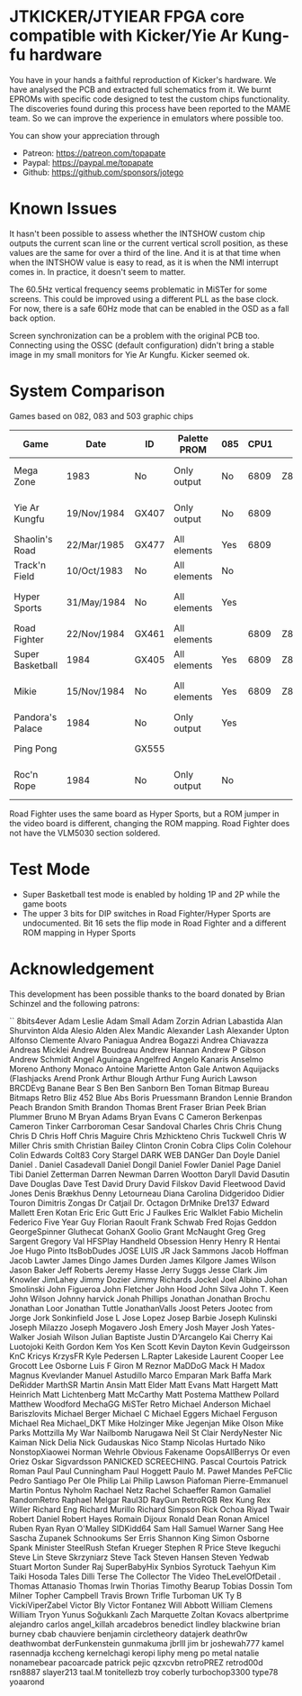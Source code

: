 # JTKICKER/JTYIEAR FPGA core compatible with Kicker/Yie Ar Kung-fu hardware

You have in your hands a faithful reproduction of Kicker's hardware. We have analysed the PCB and extracted full schematics from it. We burnt EPROMs with specific code designed to test the custom chips functionality. The discoveries found during this process have been reported to the MAME team. So we can improve the experience in emulators where possible too.

You can show your appreciation through
* Patreon: https://patreon.com/topapate
* Paypal: https://paypal.me/topapate
* Github: https://github.com/sponsors/jotego

# Known Issues

It hasn't been possible to assess whether the INTSHOW custom chip outputs the current scan line or the current vertical scroll position, as these values are the same for over a third of the line. And it is at that time when when the INTSHOW value is easy to read, as it is when the NMI interrupt comes in. In practice, it doesn't seem to matter.

The 60.5Hz vertical frequency seems problematic in MiSTer for some screens. This could be improved using a different PLL as the base clock. For now, there is a safe 60Hz mode that can be enabled in the OSD as a fall back option.

Screen synchronization can be a problem with the original PCB too. Connecting using the OSSC (default configuration) didn't bring a stable image in my small monitors for Yie Ar Kungfu. Kicker seemed ok.

# System Comparison

Games based on 082, 083 and 503 graphic chips

Game            | Date       | ID  | Palette PROM  | 085 | CPU1 | CPU2     | PSG   | VLM5030  | Sch                         | eBay price    |     YT views      |
----------------|------------|-----|---------------|-----|------|----------|-------|----------|-----------------------------|---------------|-------------------|
Mega Zone       |       1983 | No  |  Only output  | No  | 6809 | Z80+8039 | x1    | No       | Yes, only 083               |25€            |10.614(2016)       |
Yie Ar Kungfu   |19/Nov/1984 |GX407|  Only output  | No  | 6809 |          | 74689 | Yes      | Yes, only 082,083           |15€ cart       |3.6 M (2013) NES   |
Shaolin's Road  |22/Mar/1985 |GX477| All elements  | Yes | 6809 |          | 74689 | No       | Yes                         |97.13€         |27.664(2018)       |
Track'n Field   |10/Oct/1983 | No  | All elements  | No  |      |          |       | Yes      | Partial-Blurred             |7 a 60€ cart   |2.7 M (2015) NES   |
Hyper Sports    |31/May/1984 | No  | All elements  | Yes |      |          |       | Yes      | Same as Road Fighter        |80€            |41.562(2012)       |
Road Fighter    |22/Nov/1984 |GX461| All elements  |     | 6809 | Z80      | 74689 | Yes      | Yes                         |15 a 70€ cart  |4 M (2010) NES     |
Super Basketball|       1984 |GX405| All elements  | Yes | 6809 | Z80      | 74689 | Yes      | Yes,with labels             |159€           |23.494 (2014)      |
Mikie           |15/Nov/1984 | No  | All elements  | Yes | 6809 | Z80      |2x74689| No       | Yes,with labels, small      |11€     cart   |50.381 (2010)      |
Pandora's Palace|       1984 | No  | Only output   | Yes |      |          |       | No       | Yes,with labels             |      €        |14.167 (2010)      |
Ping Pong       |            |GX555|               |     |      |          |       |          | No                          |60€            |8.530 (2012) NES   |
Roc'n Rope      |       1984 | No  | Only output   | No  |      |          | 8910  | No       | Yes, only 082,083           |350€PCB 50€cart|43.873 (2011)      |

Road Fighter uses the same board as Hyper Sports, but a ROM jumper in the video board is different, changing the ROM mapping. Road Fighter does not have the VLM5030 section soldered.

# Test Mode

* Super Basketball test mode is enabled by holding 1P and 2P while the game boots
* The upper 3 bits for DIP switches in Road Fighter/Hyper Sports are undocumented. Bit 16 sets the flip mode in Road Fighter and a different ROM mapping in Hyper Sports

# Acknowledgement

This development has been possible thanks to the board donated by Brian Schinzel and the following patrons:

``
8bits4ever             Adam Leslie            Adam Small             Adam Zorzin
Adrian Labastida       Alan Shurvinton        Alda Alesio            Alden
Alex Mandic            Alexander Lash         Alexander Upton        Alfonso Clemente
Alvaro Paniagua        Andrea Bogazzi         Andrea Chiavazza       Andreas Micklei
Andrew Boudreau        Andrew Hannan          Andrew P Gibson        Andrew Schmidt
Angel Aguinaga         Angelfred              Angelo Kanaris         Anselmo Moreno
Anthony Monaco         Antoine Mariette       Anton Gale             Antwon
Aquijacks (Flashjacks  Arend Pronk            Arthur Blough          Arthur Fung
Aurich Lawson          BRCDEvg                Banane                 Bear S
Ben                    Ben Sanborn            Ben Toman              Bitmap Bureau
Bitmaps Retro          Bliz 452               Blue Abs               Boris Pruessmann
Brandon Lennie         Brandon Peach          Brandon Smith          Brandon Thomas
Brent Fraser           Brian Peek             Brian Plummer          Bruno M
Bryan Adams            Bryan Evans            C                      Cameron Berkenpas
Cameron Tinker         Carrboroman            Cesar Sandoval         Charles
Chris                  Chris Chung            Chris D                Chris Hoff
Chris Maguire          Chris Mzhickteno       Chris Tuckwell         Chris W Miller
Chris smith            Christian Bailey       Clinton Cronin         Cobra Clips
Colin Colehour         Colin Edwards          Colt83                 Cory Stargel
DARK WEB DANGer        Dan Doyle              Daniel                 Daniel .
Daniel Casadevall      Daniel Dongil          Daniel Fowler          Daniel Page
Daniel Tibi            Daniel Zetterman       Darren Newman          Darren Wootton
Daryll David           Dasutin                Dave Douglas           Dave Test
David Drury            David Filskov          David Fleetwood        David Jones
Denis Brækhus          Denny Letourneau       Diana Carolina         Didgeridoo
Didier Touron          Dimitris Zongas        Dr Catjail             Dr. Octagon
DrMnike                Dre137                 Edward Mallett         Eren Kotan
Eric                   Eric Gutt              Eric J Faulkes         Eric Walklet
Fabio Michelin         Federico               Five Year Guy          Florian Raoult
Frank Schwab           Fred Rojas             Geddon                 GeorgeSpinner
Gluthecat              GohanX                 Goolio                 Grant McNaught
Greg                   Greg Sargent           Gregory Val            HFSPlay
Handheld Obsession     Henry                  Henry R                Hentai Joe
Hugo Pinto             ItsBobDudes            JOSE LUIS              JR
Jack Sammons           Jacob Hoffman          Jacob Lawter           James Dingo
James Durden           James Kilgore          James Wilson           Jason Baker
Jeff Roberts           Jeremy Hasse           Jerry Suggs            Jesse Clark
Jim Knowler            JimLahey               Jimmy Dozier           Jimmy Richards
Jockel                 Joel Albino            Johan Smolinski        John Figueroa
John Fletcher          John Hood              John Silva             John T. Keen
John Wilson            Johnny harvick         Jonah Phillips         Jonathan
Jonathan Brochu        Jonathan Loor          Jonathan Tuttle        JonathanValls
Joost Peters           Jootec from            Jorge                  Jork Sonkinfield
Jose L                 Jose Lopez             Josep Barbie           Joseph Kulinski
Joseph Milazzo         Joseph Mogavero        Josh Emery             Josh Mayer
Josh Yates-Walker      Josiah Wilson          Julian Baptiste        Justin D'Arcangelo
Kai Cherry             Kai Luotojoki          Keith Gordon           Kem Yos
Ken Scott              Kevin Dayton           Kevin Gudgeirsson      KnC
Kricys                 KrzysFR                Kyle Pedersen          L.Rapter
Lakeside               Laurent Cooper         Lee Grocott            Lee Osborne
Luis F Giron           M Reznor               MaDDoG                 Mack H
Madox                  Magnus Kvevlander      Manuel Astudillo       Marco Emparan
Mark Baffa             Mark DeRidder          MarthSR                Martin Ansin
Matt Elder             Matt Evans             Matt Hargett           Matt Heinrich
Matt Lichtenberg       Matt McCarthy          Matt Postema           Matthew Pollard
Matthew Woodford       MechaGG                MiSTer Retro           Michael Anderson
Michael Bariszlovits   Michael Berger         Michael C              Michael Eggers
Michael Ferguson       Michael Rea            Michael_DKT            Mike Holzinger
Mike Jegenjan          Mike Olson             Mike Parks             Mottzilla
My War                 Nailbomb               Narugawa               Neil St Clair
NerdyNester            Nic Kaiman             Nick Delia             Nick Gudauskas
Nico Stamp             Nicolas Hurtado        Niko                   NonstopXiaowei
Norman Wehrle          Obvious Fakename       OopsAllBerrys          Or even
Oriez                  Oskar Sigvardsson      PANICKED SCREECHING.   Pascal Courtois
Patrick Roman          Paul                   Paul Cunningham        Paul Hoggett
Paulo M.               Paweł Mandes           PeFClic                Pedro Santiago
Per Ole                Philip Lai             Philip Lawson          Piafoman
Pierre-Emmanuel Martin Pontus Nyholm          Rachael Netz           Rachel Schaeffer
Ramon Gamaliel         RandomRetro            Raphael Melgar         Raul3D
RayGun                 RetroRGB               Rex Kung               Rex Willer
Richard Eng            Richard Murillo        Richard Simpson        Rick Ochoa
Riyad Twair            Robert Daniel          Robert Hayes           Romain Dijoux
Ronald Dean            Ronan Amicel           Ruben                  Ryan
Ryan O'Malley          SIDKidd64              Sam Hall               Samuel Warner
Sang Hee               Sascha Zupanek         Schnookums             Ser Erris
Shannon King           Simon Osborne          Spank Minister         SteelRush
Stefan Krueger         Stephen R Price        Steve Ikeguchi         Steve Lin
Steve Skrzyniarz       Steve Tack             Steven Hansen          Steven Yedwab
Stuart Morton          Sunder Raj             SuperBabyHix           Synbios
Syrotuck               Taehyun Kim            Taiki Hosoda           Tales Dilli
Terse                  The Collector          The Video              TheLevelOfDetail .
Thomas Attanasio       Thomas Irwin           Thorias                Timothy Bearup
Tobias Dossin          Tom Milner             Topher Campbell        Travis Brown
Trifle                 Turboman UK            Ty B                   VickiViperZabel
Victor Bly             Victor Fontanez        Will Abbott            William Clemens
William Tryon          Yunus Soğukkanlı       Zach Marquette         Zoltan Kovacs
albertprime            alejandro carlos       angel_killah           arcadebros
benedict lindley       blackwine              brian burney           cbab
chauviere benjamin     circletheory           datajerk               deathr0w
deathwombat            derFunkenstein         gunmakuma              jbrlll
jim br                 joshewah777            kamel rasennadja       kccheng
kernelchagi            keropi                 liphy                  meng po
metal                  natalie                nonamebear             pacoarcade
patrick pejic          qzxcvbn                retroPREZ              retrod00d
rsn8887                slayer213              taal.M                 tonitellezb
troy coberly           turbochop3300          type78                 yoaarond
```
